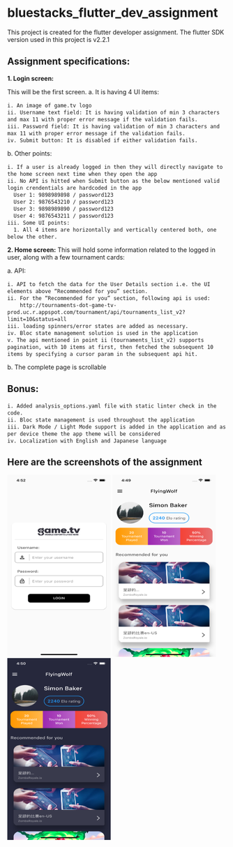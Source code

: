 # bluestacks_flutter_dev_assignment

This project is created for the flutter developer assignment.
The flutter SDK version used in this project is v2.2.1 

## Assignment specifications:

**1. Login screen:**
   
  This will be the first screen.
  a. It is having 4 UI items:
  
    i. An image of game.tv logo
    ii. Username text field: It is having validation of min 3 characters and max 11 with proper error message if the validation fails.
    iii. Password field: It is having validation of min 3 characters and max 11 with proper error message if the validation fails.
    iv. Submit button: It is disabled if either validation fails.

  b. Other points:
  
    i. If a user is already logged in then they will directly navigate to the home screen next time when they open the app
    ii. No API is hitted when Submit button as the below mentioned valid login crendentials are hardcoded in the app
      User 1: 9898989898 / password123
      User 2: 9876543210 / password123
      User 3: 9898989890 / password123
      User 4: 9876543211 / password123
    iii. Some UI points:
      1. All 4 items are horizontally and vertically centered both, one below the other.



**2. Home screen:**
This will hold some information related to the logged in user, along with a few tournament cards:

  a. API:
  
    i. API to fetch the data for the User Details section i.e. the UI elements above “Recommended for you” section.
    ii. For the “Recommended for you” section, following api is used:
        http://tournaments-dot-game-tv-prod.uc.r.appspot.com/tournament/api/tournaments_list_v2?limit=10&status=all
    iii. loading spinners/error states are added as necessary.
    iv. Bloc state management solution is used in the application
    v. The api mentioned in point ii (tournaments_list_v2) supports pagination, with 10 items at first, then fetched the subsequent 10 items by specifying a cursor param in the subsequent api hit.
   
  b. The complete page is scrollable

## Bonus:
    i. Added analysis_options.yaml file with static linter check in the code.
    ii. Bloc state management is used throughout the application
    iii. Dark Mode / Light Mode support is added in the application and as per device theme the app theme will be considered
    iv. Localization with English and Japanese language

## Here are the screenshots of the assignment
  <img src="./login.png" height=417 width=237/>
  <img src="./light_mode_home.png" height=417 width=237/>
  <img src="./dark_mode_home.png" height=417 width=237/>

